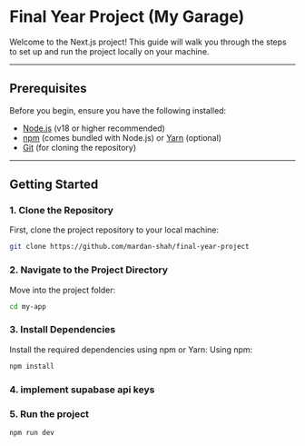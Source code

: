 # Final Year Project (My Garage)

Welcome to the Next.js project! This guide will walk you through the steps to set up and run the project locally on your machine.

---

## **Prerequisites**

Before you begin, ensure you have the following installed:

- [Node.js](https://nodejs.org/) (v18 or higher recommended)
- [npm](https://www.npmjs.com/) (comes bundled with Node.js) or [Yarn](https://yarnpkg.com/) (optional)
- [Git](https://git-scm.com/) (for cloning the repository)

---

## **Getting Started**

### 1. **Clone the Repository**

First, clone the project repository to your local machine:

```bash
git clone https://github.com/mardan-shah/final-year-project
```

### 2. Navigate to the Project Directory

Move into the project folder:
```bash
cd my-app
```

### 3. Install Dependencies

Install the required dependencies using npm or Yarn:
Using npm:
```bash
npm install
```

### 4. implement supabase api keys 


### 5. Run the project 
```bash
npm run dev
```

